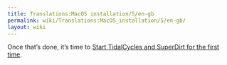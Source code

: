 ```yaml
---
title: Translations:MacOS installation/5/en-gb
permalink: wiki/Translations:MacOS_installation/5/en-gb/
layout: wiki
---
```


Once that’s done, it’s time to [Start TidalCycles and SuperDirt for the
first
time](/wiki/Start_tidalcycles_and_superdirt_for_the_first_time "wikilink").
